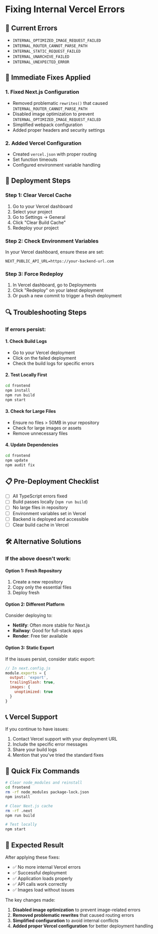 # Fixing Internal Vercel Errors

## 🚨 Current Errors
- `INTERNAL_OPTIMIZED_IMAGE_REQUEST_FAILED`
- `INTERNAL_ROUTER_CANNOT_PARSE_PATH`
- `INTERNAL_STATIC_REQUEST_FAILED`
- `INTERNAL_UNARCHIVE_FAILED`
- `INTERNAL_UNEXPECTED_ERROR`

## 🔧 Immediate Fixes Applied

### 1. Fixed Next.js Configuration
- Removed problematic `rewrites()` that caused `INTERNAL_ROUTER_CANNOT_PARSE_PATH`
- Disabled image optimization to prevent `INTERNAL_OPTIMIZED_IMAGE_REQUEST_FAILED`
- Simplified webpack configuration
- Added proper headers and security settings

### 2. Added Vercel Configuration
- Created `vercel.json` with proper routing
- Set function timeouts
- Configured environment variable handling

## 🚀 Deployment Steps

### Step 1: Clear Vercel Cache
1. Go to your Vercel dashboard
2. Select your project
3. Go to Settings → General
4. Click "Clear Build Cache"
5. Redeploy your project

### Step 2: Check Environment Variables
In your Vercel dashboard, ensure these are set:
```
NEXT_PUBLIC_API_URL=https://your-backend-url.com
```

### Step 3: Force Redeploy
1. In Vercel dashboard, go to Deployments
2. Click "Redeploy" on your latest deployment
3. Or push a new commit to trigger a fresh deployment

## 🔍 Troubleshooting Steps

### If errors persist:

#### 1. Check Build Logs
- Go to your Vercel deployment
- Click on the failed deployment
- Check the build logs for specific errors

#### 2. Test Locally First
```bash
cd frontend
npm install
npm run build
npm start
```

#### 3. Check for Large Files
- Ensure no files > 50MB in your repository
- Check for large images or assets
- Remove unnecessary files

#### 4. Update Dependencies
```bash
cd frontend
npm update
npm audit fix
```

## 📋 Pre-Deployment Checklist

- [ ] All TypeScript errors fixed
- [ ] Build passes locally (`npm run build`)
- [ ] No large files in repository
- [ ] Environment variables set in Vercel
- [ ] Backend is deployed and accessible
- [ ] Clear build cache in Vercel

## 🛠️ Alternative Solutions

### If the above doesn't work:

#### Option 1: Fresh Repository
1. Create a new repository
2. Copy only the essential files
3. Deploy fresh

#### Option 2: Different Platform
Consider deploying to:
- **Netlify**: Often more stable for Next.js
- **Railway**: Good for full-stack apps
- **Render**: Free tier available

#### Option 3: Static Export
If the issues persist, consider static export:
```javascript
// In next.config.js
module.exports = {
  output: 'export',
  trailingSlash: true,
  images: {
    unoptimized: true
  }
}
```

## 📞 Vercel Support

If you continue to have issues:
1. Contact Vercel support with your deployment URL
2. Include the specific error messages
3. Share your build logs
4. Mention that you've tried the standard fixes

## 🔄 Quick Fix Commands

```bash
# Clear node_modules and reinstall
cd frontend
rm -rf node_modules package-lock.json
npm install

# Clear Next.js cache
rm -rf .next
npm run build

# Test locally
npm start
```

## 🎯 Expected Result

After applying these fixes:
- ✅ No more internal Vercel errors
- ✅ Successful deployment
- ✅ Application loads properly
- ✅ API calls work correctly
- ✅ Images load without issues

The key changes made:
1. **Disabled image optimization** to prevent image-related errors
2. **Removed problematic rewrites** that caused routing errors
3. **Simplified configuration** to avoid internal conflicts
4. **Added proper Vercel configuration** for better deployment handling 